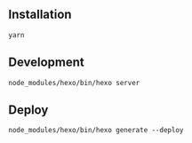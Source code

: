## Installation
```
yarn
```

## Development
```
node_modules/hexo/bin/hexo server
```

## Deploy
```
node_modules/hexo/bin/hexo generate --deploy
```
